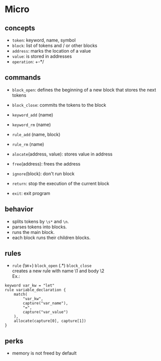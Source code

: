 # Micro

## concepts
- `token`: keyword, name, symbol
- `block`: list of tokens and / or other blocks
- `address`: marks the location of a value
- `value`: is stored in addresses
- `operation`: +-*/

## commands
- `block_open`:
defines the beginning of a new block that stores the next tokens

- `block_close`:
commits the tokens to the block

- `keyword_add` (name)
- `keyword_rm` (name)
- `rule_add` (name, block)
- `rule_rm` (name)

- `alocate`(address, value): stores value in address
- `free`(address): frees the address
- `ignore`(block): don't run block
- `return`: stop the execution of the current block
- `exit`: exit program

## behavior
- splits tokens by `\s*` and `\n`.
- parses tokens into blocks.
- runs the main block.
- each block runs their children blocks.

## rules

- `rule` \(\w+\) `block_open` \(.*\) `block_close`  
creates a new rule with name \1 and body \2  
Ex.:
```micro
keyword var_kw = "let"
rule variable_declaration {
    match(
        "var_kw",
        capture("var_name"),
        "=",
        capture("var_value")
    ),
    allocate(capture[0], capture[1])
}
```

## perks
- memory is not freed by default
